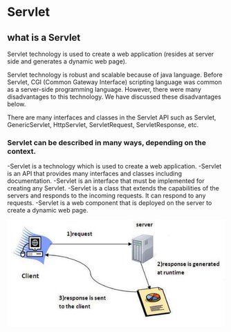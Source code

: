 # Servlet

## what is a Servlet

Servlet technology is used to create a web application (resides at server side and generates a dynamic web page).

Servlet technology is robust and scalable because of java language. Before Servlet, CGI (Common Gateway Interface) scripting language was common as a server-side programming language. However, there were many disadvantages to this technology. We have discussed these disadvantages below.

There are many interfaces and classes in the Servlet API such as Servlet, GenericServlet, HttpServlet, ServletRequest, ServletResponse, etc.

### Servlet can be described in many ways, depending on the context.

-Servlet is a technology which is used to create a web application.
-Servlet is an API that provides many interfaces and classes including documentation.
-Servlet is an interface that must be implemented for creating any Servlet.
-Servlet is a class that extends the capabilities of the servers and responds to the incoming requests. It can respond to any requests.
-Servlet is a web component that is deployed on the server to create a dynamic web page.

![Srvelt](Ressources/response.jpg)

